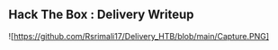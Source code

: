## Hack The Box : Delivery Writeup 

![https://github.com/Rsrimali17/Delivery_HTB/blob/main/Capture.PNG]


### 

